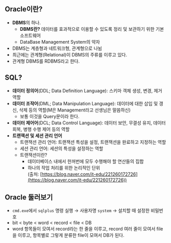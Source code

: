 ## Oracle이란?

- **DBMS**의 하나.
    - **DBMS란?** 데이터를 효과적으로 이용할 수 있도록 정리 및 보관하기 위한 기본 소프트웨어
    - DataBase Management System의 약자
- DBMS는 계층형과 네트워크형, 관계형으로 나뉨
- 최근에는 관계형(Relational)이 DBMS의 주류를 이루고 있다.
- 관계형 DBMS를 RDBMS라고 한다.

## SQL?

- **데이터 정의어**(DDL; Data Definition Language): 스키마 객체 생성, 변경, 제거 역할
- **데이터 조작어**(DML; Data Manipulation Language): 데이터에 대한 삽입 및 갱신, 삭제 등의 역할(M은 Management라고 선생님은 말씀하신)
    - 보통 이것을 Query문이라 한다.
- **데이터 제어어**(DCL; Data Control Language): 데이터 보안, 무결성 유지, 데이터 회복, 병행 수행 제어 등의 역할
- **트랜잭션 및 세션 관리 언어**
    - 트랜잭션 관리 언어: 트랜잭션 특성을 설정, 트랜잭션을 완료하고 지정하는 역할
    - 세션 관리 언어: 세션의 특성을 설정하는 역할
    - 트랜잭션이란?
        - 데이터베이스 내에서 한꺼번에 모두 수행해야 할 연산들의 집합
        - 하나의 작업 처리를 위한 논리적인 단위  
(출처: [https://blog.naver.com/it-edu/221260172726](https://blog.naver.com/it-edu/221260172726))

## Oracle 둘러보기

- `cmd.exe`에서 `sqlplus` 명령 실행 → 사용자명 `system` → 설치할 때 설정한 비밀번호
- bit < byte < word < record < file < DB
- word 항목들이 모여서 record라는 한 줄을 이루고, record 여러 줄이 모여서 file을 이루고, 항목별로 그렇게 분류한 file이 모여서 DB가 된다.